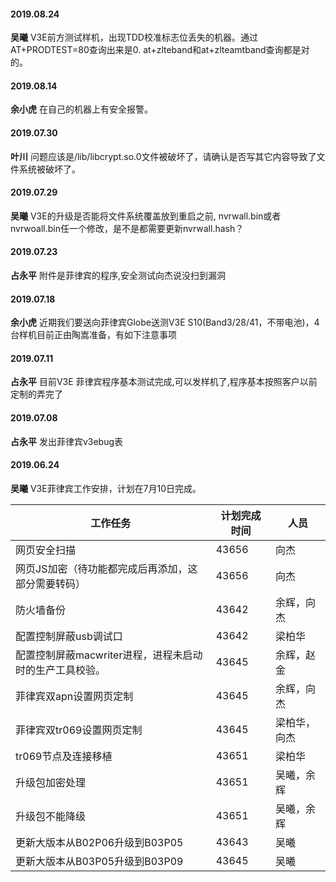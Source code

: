 

#### 2019.08.24
**吴曦** V3E前方测试样机，出现TDD校准标志位丢失的机器。通过AT+PRODTEST=80查询出来是0.
at+zlteband和at+zlteamtband查询都是对的。
#### 2019.08.14
**余小虎** 在自己的机器上有安全报警。
#### 2019.07.30
**叶川**  问题应该是/lib/libcrypt.so.0文件被破坏了，请确认是否写其它内容导致了文件系统被破坏了。
#### 2019.07.29
**吴曦**  V3E的升级是否能将文件系统覆盖放到重启之前, nvrwall.bin或者nvrwoall.bin任一个修改，是不是都需要更新nvrwall.hash？
#### 2019.07.23
**占永平**  附件是菲律宾的程序,安全测试向杰说没扫到漏洞
#### 2019.07.18
**余小虎** 近期我们要送向菲律宾Globe送测V3E S10(Band3/28/41，不带电池)，4台样机目前正由陶嵩准备，有如下注意事项
#### 2019.07.11
**占永平**  目前V3E 菲律宾程序基本测试完成,可以发样机了,程序基本按照客户以前定制的弄完了
#### 2019.07.08
**占永平**  发出菲律宾v3ebug表
#### 2019.06.24
**吴曦**  V3E菲律宾工作安排，计划在7月10日完成。<hide>

工作任务|计划完成时间|人员
------|-----------|---
网页安全扫描|43656|向杰
网页JS加密（待功能都完成后再添加，这部分需要转码）|43656|向杰
防火墙备份|43642|余辉，向杰
配置控制屏蔽usb调试口|43642|梁柏华
配置控制屏蔽macwriter进程，进程未启动时的生产工具校验。|43645|余辉，赵金
菲律宾双apn设置网页定制|43645|余辉，向杰
菲律宾双tr069设置网页定制|43645|梁柏华，向杰
tr069节点及连接移植|43651|梁柏华
升级包加密处理|43651|吴曦，余辉
升级包不能降级|43651|吴曦，余辉
更新大版本从B02P06升级到B03P05|43643|吴曦
更新大版本从B03P05升级到B03P09|43645|吴曦
</hide>
